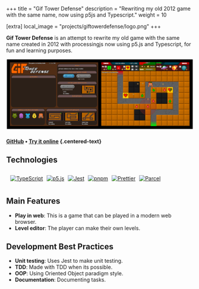 +++
title = "Gif Tower Defense"
description = "Rewriting my old 2012 game with the same name, now using p5js and Typescript."
weight = 10

[extra]
local_image = "projects/giftowerdefense/logo.png"
+++

**Gif Tower Defense** is an attempt to rewrite my old game with the same name created in 2012 with processingjs now using p5.js and Typescript, for fun and learning purposes.

![Gif Tower Defense screenshots](./screenshots.png)

#### [GitHub](https://github.com/darellanodev/gif-tower-defense) • [Try it online](../../playablegames/giftowerdefense/index.html) {.centered-text}

## Technologies

<div style="display: flex; flex-wrap: wrap; gap: 10px; padding: .8em">
    <a href="https://www.typescriptlang.org">
        <img src="https://img.shields.io/badge/typescript-%23007ACC.svg?style=flat&logo=typescript&logoColor=white" alt="TypeScript">
    </a>
    <a href="https://p5js.org">
        <img src="https://img.shields.io/badge/p5.js-ED225D?style=flat&logo=p5dotjs&logoColor=white" alt="p5.js">
    </a>
    <a href="https://jestjs.io">
        <img src="https://img.shields.io/badge/Jest-C21325?style=flat&logo=jest&logoColor=white" alt="Jest">
    </a>
    <a href="https://pnpm.io">
        <img src="https://img.shields.io/badge/pnpm-%234a4a4a.svg?style=flat&logo=pnpm&logoColor=f69220" alt="pnpm">
    </a>
    <a href="https://prettier.io">
        <img src="https://img.shields.io/badge/Prettier-F7B93E?style=flat&logo=prettier&logoColor=black" alt="Prettier">
    </a>
    <a href="https://parceljs.org/">
        <img src="https://img.shields.io/badge/Parcel-21374B?style=flat&logo=parcel&logoColor=white" alt="Parcel">
    </a>
</div>

## Main Features

- **Play in web**: This is a game that can be played in a modern web browser.
- **Level editor**: The player can make their own levels.

## Development Best Practices

- **Unit testing**: Uses Jest to make unit testing.
- **TDD**: Made with TDD when its possible.
- **OOP**: Using Oriented Object paradigm style.
- **Documentation**: Documenting tasks.
